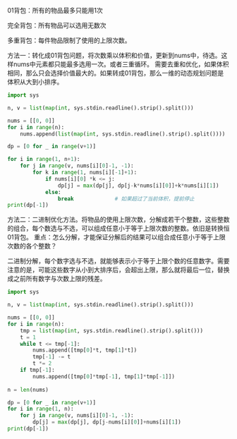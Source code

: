 01背包：所有的物品最多只能用1次

完全背包：所有物品可以选用无数次

多重背包：每件物品限制了使用的上限次数。

方法一：转化成01背包问题，将次数乘以体积和价值，更新到nums中，待选。这样nums中元素都只能最多选用一次。或者三重循环。
需要去重和优化，如果体积相同，那么只会选择价值最大的。如果转成01背包，那么一维的动态规划问题是体积从大到小排序。

```python
import sys

n, v = list(map(int, sys.stdin.readline().strip().split()))

nums = [[0, 0]]
for i in range(n):
    nums.append(list(map(int, sys.stdin.readline().strip().split())))

dp = [0 for _ in range(v+1)]

for i in range(1, n+1):
    for j in range(v, nums[i][0]-1, -1):
        for k in range(1, nums[i][-1]+1):
            if nums[i][0] *k <= j:
                dp[j] = max(dp[j], dp[j-k*nums[i][0]]+k*nums[i][1])
            else:
                break             # 如果超过了当前体积，提前停止
print(dp[-1])

```


方法二：二进制优化方法。将物品的使用上限次数，分解成若干个整数，这些整数的组合，每个数选与不选，可以组成任意小于等于上限次数的整数。依旧是转换恒01背包。
重点：怎么分解，才能保证分解后的结果可以组合成任意小于等于上限次数的各个整数？

   二进制分解，每个数字选与不选，就能够表示小于等于上限个数的任意数字。需要注意的是，可能这些数字从小到大排序后，会超出上限，那么就将最后一位，替换成之前所有数字与次数上限的残差。
    
    
```python
import sys

n, v = list(map(int, sys.stdin.readline().strip().split()))

nums = [[0, 0]]
for i in range(n):
    tmp = list(map(int, sys.stdin.readline().strip().split()))
    t = 1
    while t <= tmp[-1]:
        nums.append([tmp[0]*t, tmp[1]*t])
        tmp[-1] -= t
        t *= 2
    if tmp[-1]:
        nums.append([tmp[0]*tmp[-1], tmp[1]*tmp[-1]])
    
n = len(nums)

dp = [0 for _ in range(v+1)]
for i in range(1, n):
    for j in range(v, nums[i][0]-1, -1):
        dp[j] = max(dp[j], dp[j-nums[i][0]]+nums[i][1])
print(dp[-1])

```

    
